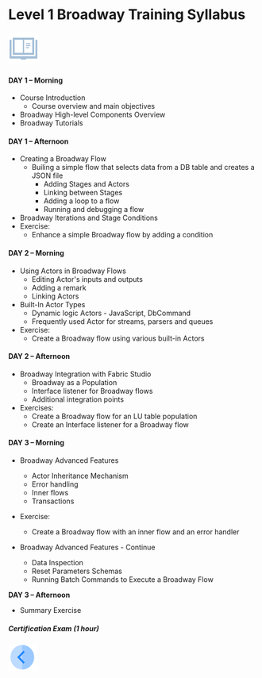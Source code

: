 # Level 1 Broadway Training Syllabus

![](/academy/images/syllabus.png) 

#### **DAY 1 – Morning**

- Course Introduction
  - Course overview and main objectives
- Broadway High-level Components Overview
- Broadway Tutorials

#### **DAY 1 – Afternoon**

- Creating a Broadway Flow
  - Builing a simple flow that selects data from a DB table and creates a JSON file
    - Adding Stages and Actors
    - Linking between Stages
    - Adding a loop to a flow
    - Running and debugging a flow
- Broadway Iterations and Stage Conditions
- Exercise: 
  - Enhance a simple Broadway flow by adding a condition

#### **DAY 2 – Morning**

- Using Actors in Broadway Flows
  - Editing Actor's inputs and outputs 
  - Adding a remark
  - Linking Actors
- Built-In Actor Types
  - Dynamic logic Actors - JavaScript, DbCommand
  - Frequently used Actor for streams, parsers and queues
- Exercise: 
  - Create a Broadway flow using various built-in Actors

#### **DAY 2 – Afternoon**

- Broadway Integration with Fabric Studio
  - Broadway as a Population
  - Interface listener for Broadway flows
  - Additional integration points
- Exercises: 
  - Create a Broadway flow for an LU table population
  - Create an Interface listener for a Broadway flow 

#### **DAY 3 – Morning**

- Broadway Advanced Features
  - Actor Inheritance Mechanism
  - Error handling
  - Inner flows
  - Transactions

- Exercise:  
  - Create a Broadway flow with an inner flow and an error handler
  
- Broadway Advanced Features - Continue
  - Data Inspection
  - Reset Parameters Schemas
  - Running Batch Commands to Execute a Broadway Flow

**DAY 3 – Afternoon**

- Summary Exercise

##### Certification Exam (1 hour)

[<img align="left" width="60" height="54" src="/articles/images/Previous.png">](/academy/Training_Level_1/99_Broadway/01_broadway_course_overview.md)
